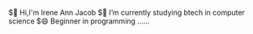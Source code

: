  $👋 Hi,I'm Irene Ann Jacob
 $🌱 I’m currently studying btech in computer science 
 $😄 Beginner in programming ......
<!--
**IRENE260/IRENE260** is a ✨ _special_ ✨ repository because its `README.md` (this file) appears on your GitHub profile.

Here are some ideas to get you started:

- 🌱 I’m currently studying btech in computer science   ...


- 😄 Beginner in programming 
-->
